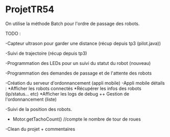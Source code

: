 # ProjetTR54

On utilise la méthode Batch pour l'ordre de passage des robots.

TODO : 

-Capteur ultrason pour garder une distance (récup depuis tp3 (pilot.java))

-Suivi de trajectoire (récup depuis tp3)

-Programmation des LEDs pour un suivi du statut du robot (nouveau)

-Programmation des demandes de passage et de l'attente des robots

-Création du serveur d'ordonnancement (appli mobile)
  -Appli mobile détails :
  *Afficher les robots connectés
  *Récupérer les infos des robots (ip/status... etc)
  *Afficher les logs de debug
  ++ Gestion de l'ordonnancement (liste)

-Suivi de la position des robots.
* Motor.getTachoCount() //compte le nombre de tour de roues

-Clean du projet + commentaires


